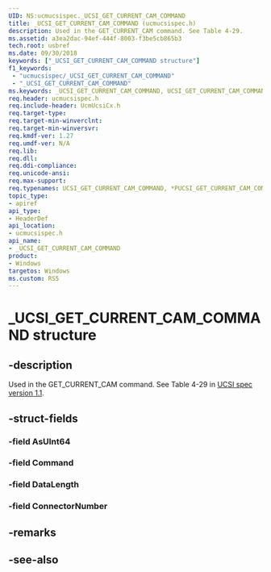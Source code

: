 ```yaml
---
UID: NS:ucmucsispec._UCSI_GET_CURRENT_CAM_COMMAND
title: _UCSI_GET_CURRENT_CAM_COMMAND (ucmucsispec.h)
description: Used in the GET_CURRENT_CAM command. See Table 4-29.
ms.assetid: a3ea2dac-94ef-444f-8003-f3be5cb865b3
tech.root: usbref
ms.date: 09/30/2018
keywords: ["_UCSI_GET_CURRENT_CAM_COMMAND structure"]
f1_keywords:
 - "ucmucsispec/_UCSI_GET_CURRENT_CAM_COMMAND"
 - "_UCSI_GET_CURRENT_CAM_COMMAND"
ms.keywords: _UCSI_GET_CURRENT_CAM_COMMAND, UCSI_GET_CURRENT_CAM_COMMAND, *PUCSI_GET_CURRENT_CAM_COMMAND, 
req.header: ucmucsispec.h
req.include-header: UcmUcsiCx.h 
req.target-type:
req.target-min-winverclnt:
req.target-min-winversvr:
req.kmdf-ver: 1.27
req.umdf-ver: N/A
req.lib:
req.dll:
req.ddi-compliance:
req.unicode-ansi:
req.max-support:
req.typenames: UCSI_GET_CURRENT_CAM_COMMAND, *PUCSI_GET_CURRENT_CAM_COMMAND
topic_type: 
- apiref
api_type: 
- HeaderDef
api_location: 
- ucmucsispec.h
api_name: 
- _UCSI_GET_CURRENT_CAM_COMMAND
product:
- Windows
targetos: Windows
ms.custom: RS5
---
```


# _UCSI_GET_CURRENT_CAM_COMMAND structure

## -description
Used in the GET_CURRENT_CAM command. See Table 4-29 in [UCSI spec version 1.1](https://www.intel.com/content/dam/www/public/us/en/documents/technical-specifications/usb-type-c-ucsi-spec.pdf).

## -struct-fields

### -field AsUInt64
 
### -field Command
 
### -field DataLength
 
### -field ConnectorNumber
 

## -remarks

## -see-also
